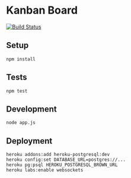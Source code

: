 # Kanban Board

[![Build Status](https://travis-ci.org/fabian/kanban-board.svg?branch=master)](https://travis-ci.org/fabian/kanban-board)

## Setup

```
npm install
```

## Tests

```
npm test
```

## Development

```
node app.js
```

## Deployment

```
heroku addons:add heroku-postgresql:dev
heroku config:set DATABASE_URL=postgres://...
heroku pg:psql HEROKU_POSTGRESQL_BROWN_URL
heroku labs:enable websockets
```

